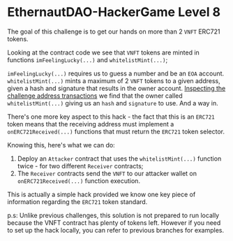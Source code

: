 # EthernautDAO-HackerGame Level 8

The goal of this challenge is to get our hands on more than 2 `VNFT` ERC721 tokens.

Looking at the contract code we see that `VNFT` tokens are minted in functions `imFeelingLucky(...)` and `whitelistMint(...)`;

`imFeelingLucky(...)` requires us to guess a number and be an `EOA` account. 
`whitelistMint(...)` mints a maximum of 2 `VNFT` tokens to a given address, given a hash and signature that results in the owner account.
[Inspecting the challenge address transactions](https://goerli.etherscan.io/address/0xc357c220d9ffe0c23282fcc300627f14d9b6314c) we find that the owner called `whitelistMint(...)` giving us an `hash` and `signature` to use. And a way in.

There's one more key aspect to this hack - the fact that this is an `ERC721` token means that the receiving address must implement a `onERC721Received(...)` functions that must return the `ERC721` token selector.

Knowing this, here's what we can do:
1. Deploy an `Attacker` contract that uses the `whitelistMint(...)` function twice - for two different `Receiver` contracts;
2. The `Receiver` contracts send the `VNFT` to our attacker wallet on `onERC721Received(...)` function execution.

This is actually a simple hack provided we know one key piece of information regarding the `ERC721` token standard.

p.s: Unlike previous challenges, this solution is not prepared to run locally because the VNFT contract has plenty of tokens left. However if you need to set up the hack locally, you can refer to previous branches for examples.
